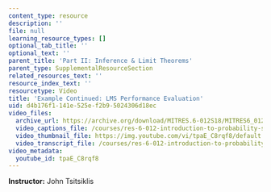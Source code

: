 ```yaml
---
content_type: resource
description: ''
file: null
learning_resource_types: []
optional_tab_title: ''
optional_text: ''
parent_title: 'Part II: Inference & Limit Theorems'
parent_type: SupplementalResourceSection
related_resources_text: ''
resource_index_text: ''
resourcetype: Video
title: 'Example Continued: LMS Performance Evaluation'
uid: d4b176f1-141e-525e-f2b9-5024306d18ec
video_files:
  archive_url: https://archive.org/download/MITRES.6-012S18/MITRES6_012S18_L16-06_300k.mp4
  video_captions_file: /courses/res-6-012-introduction-to-probability-spring-2018/3f65b1db55735939b5fcfdbdaa3f5f9d_tpaE_C8rqf8.vtt
  video_thumbnail_file: https://img.youtube.com/vi/tpaE_C8rqf8/default.jpg
  video_transcript_file: /courses/res-6-012-introduction-to-probability-spring-2018/8f7d1bb06e9a91a741bb6b1003813660_tpaE_C8rqf8.pdf
video_metadata:
  youtube_id: tpaE_C8rqf8
---
```


**Instructor:** John Tsitsiklis